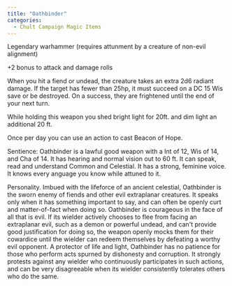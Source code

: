 ```yaml
---
title: "Oathbinder"
categories:
  - Chult Campaign Magic Items
---
```

Legendary warhammer (requires attunment by a creature of non-evil alignment)

+2 bonus to attack and damage rolls

When you hit a fiend or undead, the creature takes an extra 2d6 radiant damage. If the target has fewer than 25hp, it must succeed on a DC 15 Wis save or be destroyed. On a success, they are frightened until the end of your next turn.

While holding this weapon you shed bright light for 20ft. and dim light an additional 20 ft.

Once per day you can use an action to cast Beacon of Hope.

Sentience: Oathbinder is a lawful good weapon with a Int of 12, Wis of 14, and Cha of 14. It has hearing and normal vision out to 60 ft. It can speak, read and understand Common and Celestial. It has a strong, feminine voice. It knows every anguage you know while attuned to it.

Personality. Imbued with the lifeforce of an ancient celestial, Oathbinder is the sworn enemy of fiends and other evil extraplanar creatures. It speaks only when it has something important to say, and can often be openly curt and matter-of-fact when doing so. Oathbinder is courageous in the face of all that is evil. If its wielder actively chooses to flee from facing an extraplanar evil, such as a demon or powerful undead, and can't provide good justification for doing so, the weapon openly mocks them for their cowardice until the wielder can redeem themselves by defeating a worthy evil opponent. A protector of life and light, Oathbinder has no patience for those who perform acts spurned by dishonesty and corruption. It strongly protests against any wielder who continuously participates in such actions, and can be very disagreeable when its wielder consistently tolerates others who do the same.

